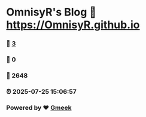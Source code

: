 # OmnisyR's Blog :link: https://OmnisyR.github.io 
### :page_facing_up: [3](https://OmnisyR.github.io/tag.html) 
### :speech_balloon: 0 
### :hibiscus: 2648 
### :alarm_clock: 2025-07-25 15:06:57 
### Powered by :heart: [Gmeek](https://github.com/Meekdai/Gmeek)
